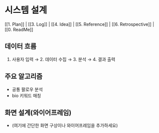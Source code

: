 # 시스템 설계

[[1. Plan]] | [[3. Log]] | [[4. Idea]] | [[5. Reference]] | [[6. Retrospective]] | [[0. ReadMe]]

## 데이터 흐름
1. 사용자 입력 → 2. 데이터 수집 → 3. 분석 → 4. 결과 출력

## 주요 알고리즘
- 공통 팔로우 분석
- bio 키워드 매칭

## 화면 설계(와이어프레임)
- (여기에 간단한 화면 구상이나 와이어프레임을 추가하세요) 